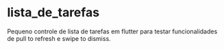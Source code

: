 # lista_de_tarefas

Pequeno controle de lista de tarefas em flutter para testar funcionalidades de pull to refresh e swipe to dismiss.

